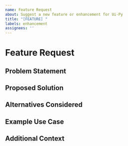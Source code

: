```yaml
---
name: Feature Request
about: Suggest a new feature or enhancement for Ui-Py
title: "[FEATURE] "
labels: enhancement
assignees: ''
---
```


# Feature Request

## Problem Statement
<!-- Describe the problem this feature would solve -->

## Proposed Solution
<!-- Describe the solution you'd like -->

## Alternatives Considered
<!-- Describe any alternative solutions or features you've considered -->

## Example Use Case
<!-- Provide an example of how this feature would be used -->

## Additional Context
<!-- Add any other context, screenshots, or sketches about the feature request here -->

